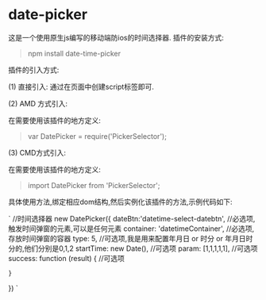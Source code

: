 # date-picker

这是一个使用原生js编写的移动端防ios的时间选择器.
插件的安装方式:

> npm install date-time-picker

插件的引入方式:

(1) 直接引入: 通过在页面中创建script标签即可.

(2) AMD 方式引入:

在需要使用该插件的地方定义: 
> var DatePicker = require('PickerSelector');

(3) CMD方式引入:

在需要使用该插件的地方定义: 
> import DatePicker from 'PickerSelector';

具体使用方法,绑定相应dom结构,然后实例化该插件的方法,示例代码如下:

`
//时间选择器
new DatePicker({
    dateBtn:'datetime-select-datebtn',  //必选项, 触发时间弹窗的元素,可以是任何元素
    container: 'datetimeContainer',   //必选项, 存放时间弹窗的容器
    type: 5,  //可选项,我是用来配置年月日 or 时分 or 年月日时分的,他们分别是0,1,2
    startTime: new Date(),  //可选项
    param: [1,1,1,1,1], //可选项
    success: function (result) { //可选项
        
    }
})
`
